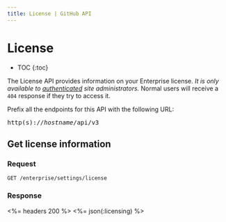 ```yaml
---
title: License | GitHub API
---
```


# License

* TOC
{:toc}

The License API provides information on your Enterprise license. *It is only available to [authenticated](/v3/#authentication) site administrators.* Normal users will receive a `404` response if they try to access it.

Prefix all the endpoints for this API with the following URL:

<pre class="terminal">
http(s)://<em>hostname</em>/api/v3
</pre>

## Get license information

### Request

    GET /enterprise/settings/license

### Response

<%= headers 200 %>
<%= json(:licensing) %>

